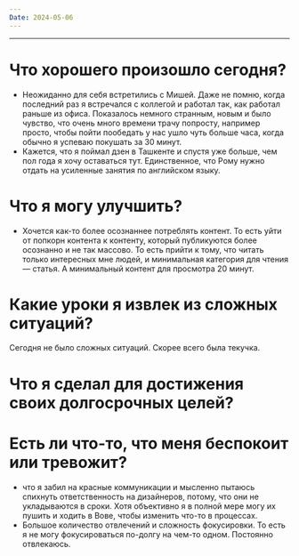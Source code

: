```yaml
---
Date: 2024-05-06
---
```

---
# Что хорошего произошло сегодня?
- Неожиданно для себя встретились с Мишей. Даже не помню, когда последний раз я встречался с коллегой и работал так, как работал раньше из офиса. Показалось немного странным, новым и было чувство, что очень много времени трачу попросту, например просто, чтобы пойти пообедать у нас ушло чуть больше часа, когда обычно я успеваю покушать за 30 минут.
- Кажется, что я поймал дзен в Ташкенте и спустя уже больше, чем пол года я хочу оставаться тут. Единственное, что Рому нужно отдать на усиленные занятия по английском языку. 

# Что я могу улучшить?
- Хочется как-то более осознаннее потреблять контент. То есть уйти от попкорн контента к контенту, который публикуются более осознанно и не так массово. То есть прийти к тому, что читать только интересных мне людей, и минимальная категория для чтения — статья. А минимальный контент для просмотра 20 минут. 


# Какие уроки я извлек из сложных ситуаций?
Сегодня не было сложных ситуаций. Скорее всего была текучка.


# Что я сделал для достижения своих долгосрочных целей?



# Есть ли что-то, что меня беспокоит или тревожит?
- что я забил на красные коммуникации и мысленно пытаюсь спихнуть ответственность на дизайнеров, потому, что они не укладываются в сроки. Хотя объективно я в полной мере могу их пушить и ходить в Вове, чтобы изменить что-то в процессах.
- Большое количество отвлечений и сложность фокусировки. То есть я не могу фокусироваться по-долгу на чем-то одном. Постоянно отвлекаюсь. 






